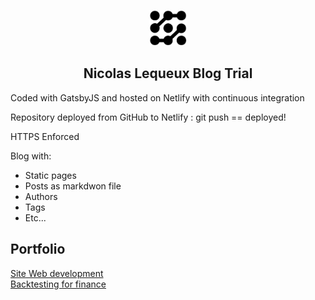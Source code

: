 <p align="center">
  <a href="https://www.nicolaslequeux.org">
    <img alt="Logo nlxt" src="./src/images/logo-nlxt.png" width="60" />
  </a>
</p>
<h2 align="center">
  Nicolas Lequeux Blog Trial
</h2>

Coded with GatsbyJS and hosted on Netlify with continuous integration

Repository deployed from GitHub to Netlify : git push == deployed!

HTTPS Enforced

Blog with:
- Static pages
- Posts as markdwon file
- Authors
- Tags
- Etc...


## Portfolio
[Site Web development](https://nicolaslequeux.com/)  
[Backtesting for finance](https://nlxtech.com/)